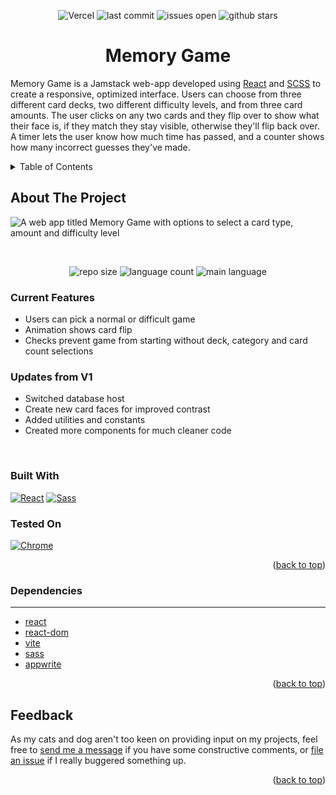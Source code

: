 <a name='top'></a>
<div align='center'>

![Vercel][Vercel]
![last commit][last-commit]
![issues open][issues-open]
![github stars][stars]

<h1><strong>Memory Game</strong></h1>
</div>

Memory Game is a Jamstack web-app developed using [React](react-url) and [SCSS](sass-url) to create a responsive, optimized interface. Users can choose from three different card decks, two different difficulty levels, and from three card amounts.  The user clicks on any two cards and they flip over to show what their face is, if they match they stay visible, otherwise they'll flip back over.  A timer lets the user know how much time has passed, and a counter shows how many incorrect guesses they've made.

<details>
  <summary>Table of Contents</summary>
  <ul>
        <li><a href='#about-the-project'>About The Project</a></li>
        <ul>
            <li><a href='#current-features'>Current Features</a></li>
            <li><a href='#updates-from-v1'>Updates from V1</a></li>
            <li><a href='#built-with'>Built With</a></li>
            <li><a href='#tested-on'>Tested On</a></li>
        </ul>
        <li><a href='#feedback'>Feedback</a></li>
    </ul>
</details>

## <strong>About The Project</strong>

![A web app titled Memory Game with options to select a card type, amount and difficulty level](./src/img/screenshot.png)

<br>

<div align='center'>

![repo size][repo-size]
![language count][language-count]
![main language][main-language]

</div>

### <strong>Current Features</strong>
- Users can pick a normal or difficult game
- Animation shows card flip
- Checks prevent game from starting without deck, category and card count selections

### <strong>Updates from V1</strong>
- Switched database host
- Create new card faces for improved contrast
- Added utilities and constants
- Created more components for much cleaner code

<br>

### <strong>Built With</strong>

[![React][react.js]][react-url]
[![Sass][sass]][sass-url]


### <strong>Tested On</strong>

[![Chrome][chrome]][chrome-url]
<p align='right'>(<a href='#top'>back to top</a>)</p>

### <strong>Dependencies</strong>
***
- [react](https://www.npmjs.com/package/react)
- [react-dom](https://www.npmjs.com/package/react-dom)
- [vite](https://www.npmjs.com/package/vite)
- [sass](https://www.npmjs.com/package/sass)
- [appwrite](https://www.npmjs.com/package/appwrite)


<p align='right'>(<a href='#top'>back to top</a>)</p>


## <strong>Feedback</strong>

As my cats and dog aren't too keen on providing input on my projects, feel free to [send me a message](https://www.achulslander.com/#contact) if you have some constructive comments, or [file an issue](https://github.com/alleycaaat/memory-card-game/issues/new) if I really buggered something up.

<p align='right'>(<a href='#top'>back to top</a>)</p>


[Vercel]: https://vercelbadge.vercel.app/api/alleycaaat/memory-card-game

[issues-open]: https://img.shields.io/github/issues/alleycaaat/memory-card-game?color=blue&logo=github

[repo-size]: https://img.shields.io/github/repo-size/alleycaaat/memory-card-game?color=red&logo=github

[language-count]: https://img.shields.io/github/languages/count/alleycaaat/memory-card-game?color=orange&logo=github

[main-language]: https://img.shields.io/github/languages/top/alleycaaat/memory-card-game?color=yellow&logo=github

[last-commit]: https://img.shields.io/github/last-commit/alleycaaat/memory-card-game?logo=github

[stars]: https://img.shields.io/github/stars/alleycaaat/memory-card-game?color=purple&logo=github

[linkedin]: https://img.shields.io/badge/-LinkedIn-black.svg?style=for-the-badge&logo=linkedin&colorB=555
[linkedin-url]: https://linkedin.com/in/achulslander

[product-screenshot]: images/screenshot.png

[react.js]: https://img.shields.io/badge/React-20232A?style=for-the-badge&logo=react&logoColor=61DAFB
[react-url]: https://reactjs.org/

[sass]: https://img.shields.io/badge/Sass-CC6699?style=for-the-badge&logo=sass&logoColor=white
[sass-url]: https://sass-lang.com/

[chrome]: https://img.shields.io/badge/Google_chrome-4285F4?style=for-the-badge&logo=Google-chrome&logoColor=white
[chrome-url]: https://www.google.com/chrome/

[github]: https://img.shields.io/badge/GitHub-100000?style=for-the-badge&logo=github&logoColor=white

[codepen]: https://img.shields.io/badge/Codepen-000000?style=for-the-badge&logo=codepen&logoColor=white
[codepen-url]: https://codepen.io/alleycaaat

[twitter]: https://img.shields.io/badge/Twitter-1DA1F2?style=for-the-badge&logo=twitter&logoColor=white
[twitter-url]: https://twitter.com/achulslander

[hashnode]: https://img.shields.io/badge/Hashnode-2962FF?style=for-the-badge&logo=hashnode&logoColor=white
[hashnode-url]: https://hashnode.com/@alleycaaat

[discord]:https://img.shields.io/badge/Discord-7289DA?style=for-the-badge&logo=discord&logoColor=white
[discord-url]: https://discordapp.com/users/427569685366833174
